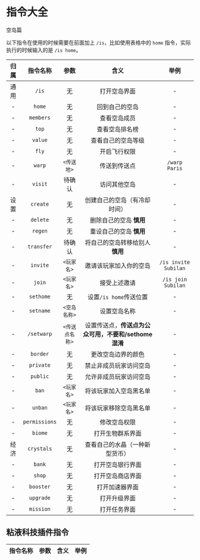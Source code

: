# 指令大全

<span class="subtitle">空岛篇</span>

以下指令在使用的时候需要在前面加上 `/is`，比如使用表格中的 `home` 指令，实际执行的时候输入的是 `/is home`。

| 归属  |   指令名称    |      参数      |                         含义                         |         举例         |
| :---: | :-----------: | :------------: | :--------------------------------------------------: | :------------------: |
| 通用  |     `/is`     |       无       |                     打开空岛界面                     |          -           |
|   -   |    `home`     |       无       |                    回到自己的空岛                    |          -           |
|   -   |   `members`   |       无       |                     查看空岛成员                     |          -           |
|   -   |     `top`     |       无       |                    查看空岛排名榜                    |          -           |
|   -   |    `value`    |       无       |                  查看自己的空岛等级                  |          -           |
|   -   |     `fly`     |       无       |                     开启飞行权限                     |          -           |
|   -   |    `warp`     |   `<传送地>`   |                     传送到传送点                     |    `/warp Paris`     |
|   -   |    `visit`    |     待确认     |                     访问其他空岛                     |          -           |
| 设置  |   `create`    |       无       |             创建自己的空岛（有冷却时间）             |          -           |
|   -   |   `delete`    |       无       |               删除自己的空岛 **慎用**                |          -           |
|   -   |    `regen`    |       无       |               重设自己的空岛 **慎用**                |          -           |
|   -   |  `transfer`   |     待确认     |           将自己的空岛转移给别人 **慎用**            |          -           |
|   -   |   `invite`    |   `<玩家名>`   |                邀请该玩家加入你的空岛                | `/is invite Subilan` |
|   -   |    `join`     |   `<玩家名>`   |                     接受上述邀请                     |  `/is join Subilan`  |
|   -   |   `sethome`   |       无       |                设置`/is home`传送位置                |          -           |
|   -   |   `setname`   |  `<空岛名称>`  |                     设置空岛名称                     |          -           |
|   -   |  `/setwarp`   | `<传送点名称>` | 设置传送点，**传送点为公众可用，不要和/sethome混淆** |          -           |
|   -   |   `border`    |       无       |                  更改空岛边界的颜色                  |          -           |
|   -   |   `private`   |       无       |                禁止非成员玩家访问空岛                |          -           |
|   -   |   `public`    |       无       |                允许非成员玩家访问空岛                |          -           |
|   -   |     `ban`     |   `<玩家名>`   |                将该玩家加入空岛黑名单                |          -           |
|   -   |    `unban`    |   `<玩家名>`   |                将该玩家移除空岛黑名单                |          -           |
|   -   | `permissions` |       无       |                     修改空岛权限                     |          -           |
|   -   |    `biome`    |       无       |                   打开生物群系界面                   |          -           |
| 经济  |  `crystals`   |       无       |            查看自己的水晶（一种新型货币）            |          -           |
|   -   |    `bank`     |       无       |                   打开空岛银行界面                   |          -           |
|   -   |    `shop`     |       无       |                   打开空岛商店界面                   |          -           |
|   -   |   `booster`   |       无       |                    打开加速器界面                    |          -           |
|   -   |   `upgrade`   |       无       |                     打开升级界面                     |          -           |
|   -   |   `mission`   |       无       |                     打开任务界面                     |          -           |

## 粘液科技插件指令

| 指令名称 | 参数  | 含义  | 举例  |
| :------: | :---: | :---: | :---: |
